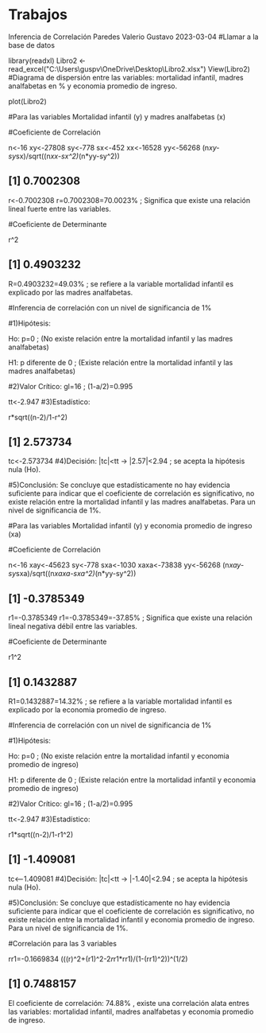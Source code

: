 # Trabajos
Inferencia de Correlación
Paredes Valerio Gustavo
2023-03-04
#Llamar a la base de datos

library(readxl)
Libro2 <- read_excel("C:\\Users\\guspv\\OneDrive\\Desktop\\Libro2.xlsx")
View(Libro2)
#Diagrama de dispersión entre las variables: mortalidad infantil, madres analfabetas en % y economia promedio de ingreso.

plot(Libro2)


#Para las variables Mortalidad infantil (y) y madres analfabetas (x)

#Coeficiente de Correlación

n<-16
xy<-27808
sy<-778
sx<-452
xx<-16528
yy<-56268
(n*xy-sy*sx)/sqrt((n*xx-sx^2)*(n*yy-sy^2))
## [1] 0.7002308
r<-0.7002308
r=0.7002308=70.0023% ; Significa que existe una relación lineal fuerte entre las variables.

#Coeficiente de Determinante

r^2
## [1] 0.4903232
R=0.4903232=49.03% ; se refiere a la variable mortalidad infantil es explicado por las madres analfabetas.

#Inferencia de correlación con un nivel de significancia de 1%

#1)Hipótesis:

Ho: p=0 ; (No existe relación entre la mortalidad infantil y las madres analfabetas)

H1: p diferente de 0 ; (Existe relación entre la mortalidad infantil y las madres analfabetas)

#2)Valor Crítico: gl=16 ; (1-a/2)=0.995

tt<-2.947
#3)Estadístico:

r*sqrt((n-2)/1-r^2)
## [1] 2.573734
tc<-2.573734
#4)Decisión: |tc|<tt -> |2.57|<2.94 ; se acepta la hipótesis nula (Ho).

#5)Conclusión: Se concluye que estadísticamente no hay evidencia suficiente para indicar que el coeficiente de correlación es significativo, no existe relación entre la mortalidad infantil y las madres analfabetas. Para un nivel de significancia de 1%.

#Para las variables Mortalidad infantil (y) y economia promedio de ingreso (xa)

#Coeficiente de Correlación

n<-16
xay<-45623
sy<-778
sxa<-1030
xaxa<-73838
yy<-56268
(n*xay-sy*sxa)/sqrt((n*xaxa-sxa^2)*(n*yy-sy^2))
## [1] -0.3785349
r1=-0.3785349
r1=-0.3785349=-37.85% ; Significa que existe una relación lineal negativa débil entre las variables.

#Coeficiente de Determinante

r1^2
## [1] 0.1432887
R1=0.1432887=14.32% ; se refiere a la variable mortalidad infantil es explicado por la economia promedio de ingreso.

#Inferencia de correlación con un nivel de significancia de 1%

#1)Hipótesis:

Ho: p=0 ; (No existe relación entre la mortalidad infantil y economia promedio de ingreso)

H1: p diferente de 0 ; (Existe relación entre la mortalidad infantil y economia promedio de ingreso)

#2)Valor Crítico: gl=16 ; (1-a/2)=0.995

tt<-2.947
#3)Estadístico:

r1*sqrt((n-2)/1-r1^2)
## [1] -1.409081
tc<--1.409081
#4)Decisión: |tc|<tt -> |-1.40|<2.94 ; se acepta la hipótesis nula (Ho).

#5)Conclusión: Se concluye que estadísticamente no hay evidencia suficiente para indicar que el coeficiente de correlación es significativo, no existe relación entre la mortalidad infantil y economia promedio de ingreso. Para un nivel de significancia de 1%.

#Correlación para las 3 variables

rr1=-0.1669834
(((r)^2+(r1)^2-2*r*r1*rr1)/(1-(rr1)^2))^(1/2)
## [1] 0.7488157
El coeficiente de correlación: 74.88% , existe una correlación alata entres las variables: mortalidad infantil, madres analfabetas y economia promedio de ingreso.
